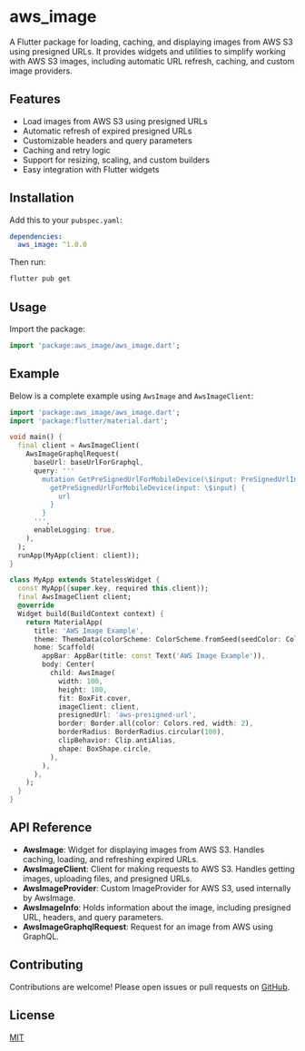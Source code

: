 # aws_image

A Flutter package for loading, caching, and displaying images from AWS S3 using presigned URLs. It provides widgets and utilities to simplify working with AWS S3 images, including automatic URL refresh, caching, and custom image providers.

## Features

- Load images from AWS S3 using presigned URLs
- Automatic refresh of expired presigned URLs
- Customizable headers and query parameters
- Caching and retry logic
- Support for resizing, scaling, and custom builders
- Easy integration with Flutter widgets

## Installation

Add this to your `pubspec.yaml`:

```yaml
dependencies:
  aws_image: ^1.0.0
```

Then run:

```sh
flutter pub get
```

## Usage

Import the package:

```dart
import 'package:aws_image/aws_image.dart';
```

## Example

Below is a complete example using `AwsImage` and `AwsImageClient`:

```dart
import 'package:aws_image/aws_image.dart';
import 'package:flutter/material.dart';

void main() {
  final client = AwsImageClient(
    AwsImageGraphqlRequest(
      baseUrl: baseUrlForGraphql,
      query: '''
        mutation GetPreSignedUrlForMobileDevice(\$input: PreSignedUrlInputDto!) {
          getPreSignedUrlForMobileDevice(input: \$input) {
            url
          }
        }
      ''',
      enableLogging: true,
    ),
  );
  runApp(MyApp(client: client));
}

class MyApp extends StatelessWidget {
  const MyApp({super.key, required this.client});
  final AwsImageClient client;
  @override
  Widget build(BuildContext context) {
    return MaterialApp(
      title: 'AWS Image Example',
      theme: ThemeData(colorScheme: ColorScheme.fromSeed(seedColor: Colors.deepPurple)),
      home: Scaffold(
        appBar: AppBar(title: const Text('AWS Image Example')),
        body: Center(
          child: AwsImage(
            width: 100,
            height: 100,
            fit: BoxFit.cover,
            imageClient: client,
            presignedUrl: 'aws-presigned-url',
            border: Border.all(color: Colors.red, width: 2),
            borderRadius: BorderRadius.circular(100),
            clipBehavior: Clip.antiAlias,
            shape: BoxShape.circle,
          ),
        ),
      ),
    );
  }
}
```

## API Reference

- **AwsImage**: Widget for displaying images from AWS S3. Handles caching, loading, and refreshing expired URLs.
- **AwsImageClient**: Client for making requests to AWS S3. Handles getting images, uploading files, and presigned URLs.
- **AwsImageProvider**: Custom ImageProvider for AWS S3, used internally by AwsImage.
- **AwsImageInfo**: Holds information about the image, including presigned URL, headers, and query parameters.
- **AwsImageGraphqlRequest**: Request for an image from AWS using GraphQL.

## Contributing

Contributions are welcome! Please open issues or pull requests on [GitHub](https://github.com/kishormainali/aws_image).

## License

[MIT](LICENSE)
